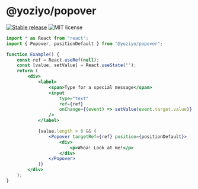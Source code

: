 # @yoziyo/popover

[![Stable release](https://img.shields.io/npm/v/@yoziyo/popover.svg)](https://npm.im/@yoziyo/popover) ![MIT license](https://badgen.now.sh/badge/license/MIT)

```jsx
import * as React from "react";
import { Popover, positionDefault } from "@yoziyo/popover";

function Example() {
	const ref = React.useRef(null);
	const [value, setValue] = React.useState("");
	return (
		<div>
			<label>
				<span>Type for a special message</span>
				<input
					type="text"
					ref={ref}
					onChange={(event) => setValue(event.target.value)}
				/>
			</label>

			{value.length > 0 && (
				<Popover targetRef={ref} position={positionDefault}>
					<div>
						<p>Whoa! Look at me!</p>
					</div>
				</Popover>
			)}
		</div>
	);
}
```
